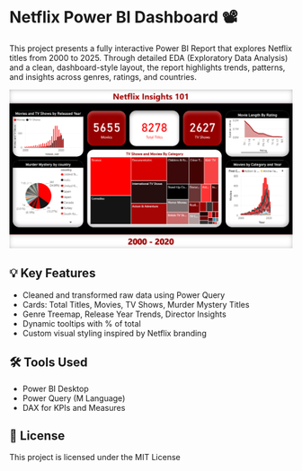 # Netflix Power BI Dashboard 📽️

This project presents a fully interactive Power BI Report that explores Netflix titles from 2000 to 2025. Through detailed EDA (Exploratory Data Analysis) and a clean, dashboard-style layout, the report highlights trends, patterns, and insights across genres, ratings, and countries.

<p align="left">
  <img src="Dashboard.png" alt="Dashboard Screenshot" width="800"/>
</p>

## 💡 Key Features
- Cleaned and transformed raw data using Power Query
- Cards: Total Titles, Movies, TV Shows, Murder Mystery Titles
- Genre Treemap, Release Year Trends, Director Insights
- Dynamic tooltips with % of total
- Custom visual styling inspired by Netflix branding

## 🛠 Tools Used
- Power BI Desktop
- Power Query (M Language)
- DAX for KPIs and Measures

## 📝 License

This project is licensed under the MIT License
